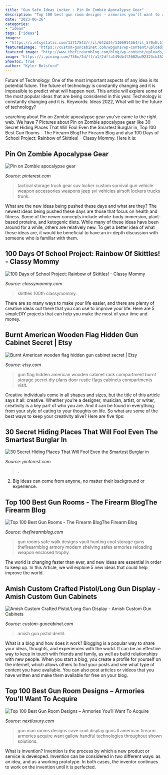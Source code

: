 ```yaml
---
title: "Gun Safe Ideas Locker : Pin On Zombie Apocalypse Gear"
description: "Top 100 best gun room designs – armories you’ll want to acquire"
date: "2023-06-26"
categories:
- "ideas"
tags: ["ideas"]
images:
- "https://i.etsystatic.com/13717543/r/il/642d34/1106914564/il_570xN.1106914564_eqcb.jpg"
featuredImage: "https://custom-guncabinet.com/wpguns/wp-content/uploads/2015/10/conboy-Amish-Gun-Cabinet-102301.jpg"
featured_image: "http://www.thefirearmblog.com/blog/wp-content/uploads/2016/03/walk-in-safe-enclosed-gun-room.jpg"
image: "https://i.pinimg.com/736x/2d/ff/a1/2dffa149db4f2602bd92323cb352b3e4.jpg"
ShowToc: true
author: "Kyler Botsford"
---
```



Future of Technology: One of the most important aspects of any idea is its potential future. The future of technology is constantly changing and it is impossible to predict what will happen next. This article will explore some of the most popular ideas that are being considered in this year.
Technology is constantly changing and it is. Keywords: Ideas 2022, What will be the future of technology?

	

		
searching about Pin on Zombie apocalypse gear you've came to the right web. We have 7 Pictures about Pin on Zombie apocalypse gear like 30 Secret Hiding Places That Will Fool Even the Smartest Burglar in, Top 100 Best Gun Rooms - The Firearm BlogThe Firearm Blog and also 100 Days of School Project: Rainbow of Skittles! - Classy Mommy. Here it is:
		
    
## Pin On Zombie Apocalypse Gear

<img loading=lazy src="https://i.pinimg.com/736x/56/60/fa/5660fabc83b1d581094aec91e3036910--tactical-truck-tactical-survival.jpg" onerror="this.onerror=null;this.src='https://tse3.mm.bing.net/th?id=OIP.saaPdVwoclen8dzNwkMOFwHaE7&amp;pid=15.1';" alt="Pin on Zombie apocalypse gear">

_Source: pinterest.com_

>tactical storage truck gear suv locker custom survival gun vehicle weapon accessories weapons jeep svi vehicles airsoft lockers trucks trunk. 

	

What are the new ideas being pushed these days and what are they?
The newest ideas being pushed these days are those that focus on health and fitness. Some of the newer concepts include whole-body immersion, plant-based proteins, and ketogenic diets. While many of these ideas have been around for a while, others are relatively new. To get a better idea of what these ideas are, it would be beneficial to have an in-depth discussion with someone who is familiar with them.

    
## 100 Days Of School Project: Rainbow Of Skittles! - Classy Mommy

<img loading=lazy src="https://classymommy.com/wp-content/uploads/2013/02/100-Days-of-School-Projects.jpg" onerror="this.onerror=null;this.src='https://tse4.mm.bing.net/th?id=OIP.b2p4IbLP755w9ALVCuLvIAHaE6&amp;pid=15.1';" alt="100 Days of School Project: Rainbow of Skittles! - Classy Mommy">

_Source: classymommy.com_

>skittles 100th classymommy. 

	

There are so many ways to make your life easier, and there are plenty of creative ideas out there that you can use to improve your life. Here are 5 simpleDIY projects that can help you make the most of your time and money.

    
## Burnt American Wooden Flag Hidden Gun Cabinet Secret | Etsy

<img loading=lazy src="https://i.etsystatic.com/13717543/r/il/642d34/1106914564/il_570xN.1106914564_eqcb.jpg" onerror="this.onerror=null;this.src='https://tse2.mm.bing.net/th?id=OIP.wyMb8dcnqeD6mW_rhLxicAHaIH&amp;pid=15.1';" alt="Burnt American wooden flag hidden gun cabinet secret | Etsy">

_Source: etsy.com_

>gun flag hidden american wooden cabinet rack compartment burnt storage secret diy plans door rustic flags cabinets compartments visit. 

	

Creative individuals come in all shapes and sizes, but the title of this article says it all: creative. Whether you’re a designer, musician, artist, or writer, creativity is a key part of who you are. And it can be found in everything from your style of eating to your thoughts on life. So what are some of the best ways to keep your creativity alive? Here are five tips: 

    
## 30 Secret Hiding Places That Will Fool Even The Smartest Burglar In

<img loading=lazy src="https://i.pinimg.com/736x/2d/ff/a1/2dffa149db4f2602bd92323cb352b3e4.jpg" onerror="this.onerror=null;this.src='https://tse4.mm.bing.net/th?id=OIP.vnABCv7tPfn2stkv9W9YYAHaLH&amp;pid=15.1';" alt="30 Secret Hiding Places That Will Fool Even the Smartest Burglar in">

_Source: pinterest.com_

>. 

	

2. Big ideas can come from anyone, no matter their background or experience.

    
## Top 100 Best Gun Rooms - The Firearm BlogThe Firearm Blog

<img loading=lazy src="http://www.thefirearmblog.com/blog/wp-content/uploads/2016/03/walk-in-safe-enclosed-gun-room.jpg" onerror="this.onerror=null;this.src='https://tse2.mm.bing.net/th?id=OIP.oJLt1jY-3lNvNiDzYXz6zQAAAA&amp;pid=15.1';" alt="Top 100 Best Gun Rooms - The Firearm BlogThe Firearm Blog">

_Source: thefirearmblog.com_

>gun rooms safe walk designs vault hunting cool storage guns thefirearmblog armory modern shelving safes armories reloading weapon enclosed trophy. 

	

The world is changing faster than ever, and new ideas are essential in order to keep up. In this Article, we will explore 5 new ideas that could help improve the world.

    
## Amish Custom Crafted Pistol/Long Gun Display - Amish Custom Gun Cabinets

<img loading=lazy src="https://custom-guncabinet.com/wpguns/wp-content/uploads/2015/10/conboy-Amish-Gun-Cabinet-102301.jpg" onerror="this.onerror=null;this.src='https://tse3.mm.bing.net/th?id=OIP.2iVIgiO5fD1usT6Ah33DgQHaNK&amp;pid=15.1';" alt="Amish Custom Crafted Pistol/Long Gun Display - Amish Custom Gun Cabinets">

_Source: custom-guncabinet.com_

>amish gun pistol dentil. 

	

What is a blog and how does it work?
Blogging is a popular way to share your ideas, thoughts, and experiences with the world. It can be an effective way to keep in touch with friends and family, as well as build relationships with new people. When you start a blog, you create a profile for yourself on the internet, which allows others to find your posts and see what type of content you have available. You can also post articles or videos that you have written and make them available for free on your blog.

    
## Top 100 Best Gun Room Designs – Armories You’ll Want To Acquire

<img loading=lazy src="http://nextluxury.com/wp-content/uploads/cool-gun-room-home-man-cave.jpg" onerror="this.onerror=null;this.src='https://tse4.mm.bing.net/th?id=OIP.gyhm6GByJcL5EQ43fvatUgHaE8&amp;pid=15.1';" alt="Top 100 Best Gun Room Designs – Armories You’ll Want To Acquire">

_Source: nextluxury.com_

>gun man rooms designs cave cool display guns ll american firearm armories acquire want gallow handful technologies throughout shown solutions. 

	

What is invention?
Invention is the process by which a new product or service is developed. Invention can be considered in two different ways: as an idea, and as a working prototype. In both cases, the inventor continues to work on the invention until it is perfected.

